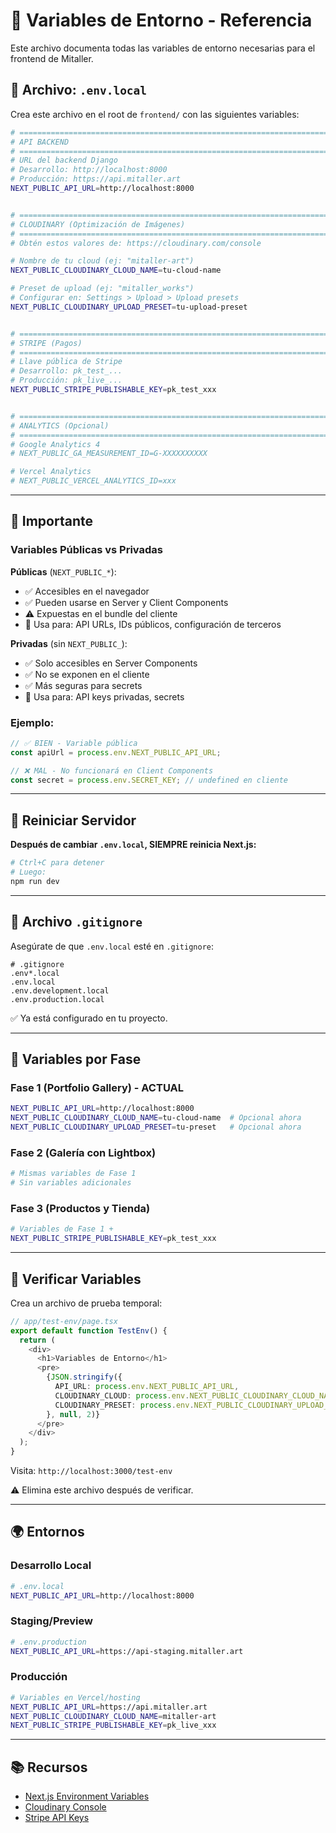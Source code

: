 # 🔐 Variables de Entorno - Referencia

Este archivo documenta todas las variables de entorno necesarias para el frontend de Mitaller.

## 📄 Archivo: `.env.local`

Crea este archivo en el root de `frontend/` con las siguientes variables:

```bash
# =============================================================================
# API BACKEND
# =============================================================================
# URL del backend Django
# Desarrollo: http://localhost:8000
# Producción: https://api.mitaller.art
NEXT_PUBLIC_API_URL=http://localhost:8000


# =============================================================================
# CLOUDINARY (Optimización de Imágenes)
# =============================================================================
# Obtén estos valores de: https://cloudinary.com/console

# Nombre de tu cloud (ej: "mitaller-art")
NEXT_PUBLIC_CLOUDINARY_CLOUD_NAME=tu-cloud-name

# Preset de upload (ej: "mitaller_works")
# Configurar en: Settings > Upload > Upload presets
NEXT_PUBLIC_CLOUDINARY_UPLOAD_PRESET=tu-upload-preset


# =============================================================================
# STRIPE (Pagos)
# =============================================================================
# Llave pública de Stripe
# Desarrollo: pk_test_...
# Producción: pk_live_...
NEXT_PUBLIC_STRIPE_PUBLISHABLE_KEY=pk_test_xxx


# =============================================================================
# ANALYTICS (Opcional)
# =============================================================================
# Google Analytics 4
# NEXT_PUBLIC_GA_MEASUREMENT_ID=G-XXXXXXXXXX

# Vercel Analytics
# NEXT_PUBLIC_VERCEL_ANALYTICS_ID=xxx
```

---

## 🚨 Importante

### Variables Públicas vs Privadas

**Públicas** (`NEXT_PUBLIC_*`):
- ✅ Accesibles en el navegador
- ✅ Pueden usarse en Server y Client Components
- ⚠️ Expuestas en el bundle del cliente
- 📝 Usa para: API URLs, IDs públicos, configuración de terceros

**Privadas** (sin `NEXT_PUBLIC_`):
- ✅ Solo accesibles en Server Components
- ✅ No se exponen en el cliente
- ✅ Más seguras para secrets
- 📝 Usa para: API keys privadas, secrets

### Ejemplo:
```typescript
// ✅ BIEN - Variable pública
const apiUrl = process.env.NEXT_PUBLIC_API_URL;

// ❌ MAL - No funcionará en Client Components
const secret = process.env.SECRET_KEY; // undefined en cliente
```

---

## 🔄 Reiniciar Servidor

**Después de cambiar `.env.local`, SIEMPRE reinicia Next.js:**

```bash
# Ctrl+C para detener
# Luego:
npm run dev
```

---

## 📂 Archivo `.gitignore`

Asegúrate de que `.env.local` esté en `.gitignore`:

```
# .gitignore
.env*.local
.env.local
.env.development.local
.env.production.local
```

✅ Ya está configurado en tu proyecto.

---

## 🎯 Variables por Fase

### Fase 1 (Portfolio Gallery) - **ACTUAL**
```bash
NEXT_PUBLIC_API_URL=http://localhost:8000
NEXT_PUBLIC_CLOUDINARY_CLOUD_NAME=tu-cloud-name  # Opcional ahora
NEXT_PUBLIC_CLOUDINARY_UPLOAD_PRESET=tu-preset   # Opcional ahora
```

### Fase 2 (Galería con Lightbox)
```bash
# Mismas variables de Fase 1
# Sin variables adicionales
```

### Fase 3 (Productos y Tienda)
```bash
# Variables de Fase 1 +
NEXT_PUBLIC_STRIPE_PUBLISHABLE_KEY=pk_test_xxx
```

---

## 🧪 Verificar Variables

Crea un archivo de prueba temporal:

```typescript
// app/test-env/page.tsx
export default function TestEnv() {
  return (
    <div>
      <h1>Variables de Entorno</h1>
      <pre>
        {JSON.stringify({
          API_URL: process.env.NEXT_PUBLIC_API_URL,
          CLOUDINARY_CLOUD: process.env.NEXT_PUBLIC_CLOUDINARY_CLOUD_NAME,
          CLOUDINARY_PRESET: process.env.NEXT_PUBLIC_CLOUDINARY_UPLOAD_PRESET,
        }, null, 2)}
      </pre>
    </div>
  );
}
```

Visita: `http://localhost:3000/test-env`

⚠️ Elimina este archivo después de verificar.

---

## 🌍 Entornos

### Desarrollo Local
```bash
# .env.local
NEXT_PUBLIC_API_URL=http://localhost:8000
```

### Staging/Preview
```bash
# .env.production
NEXT_PUBLIC_API_URL=https://api-staging.mitaller.art
```

### Producción
```bash
# Variables en Vercel/hosting
NEXT_PUBLIC_API_URL=https://api.mitaller.art
NEXT_PUBLIC_CLOUDINARY_CLOUD_NAME=mitaller-art
NEXT_PUBLIC_STRIPE_PUBLISHABLE_KEY=pk_live_xxx
```

---

## 📚 Recursos

- [Next.js Environment Variables](https://nextjs.org/docs/app/building-your-application/configuring/environment-variables)
- [Cloudinary Console](https://cloudinary.com/console)
- [Stripe API Keys](https://dashboard.stripe.com/apikeys)

